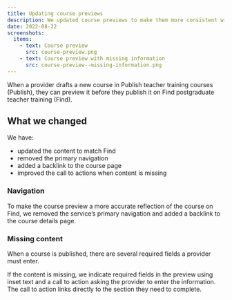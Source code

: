 ```yaml
---
title: Updating course previews
description: We updated course previews to make them more consistent with Find and improve how we indicate missing content
date: 2022-08-22
screenshots:
  items:
    - text: Course preview
      src: course-preview.png
    - text: Course preview with missing information
      src: course-preview--missing-information.png
---
```


When a provider drafts a new course in Publish teacher training courses (Publish), they can preview it before they publish it on Find postgraduate teacher training (Find).

## What we changed

We have:

- updated the content to match Find
- removed the primary navigation
- added a backlink to the course page
- improved the call to actions when content is missing

### Navigation

To make the course preview a more accurate reflection of the course on Find, we removed the service’s primary navigation and added a backlink to the course details page.

### Missing content

When a course is published, there are several required fields a provider must enter.

If the content is missing, we indicate required fields in the preview using inset text and a call to action asking the provider to enter the information. The call to action links directly to the section they need to complete.
